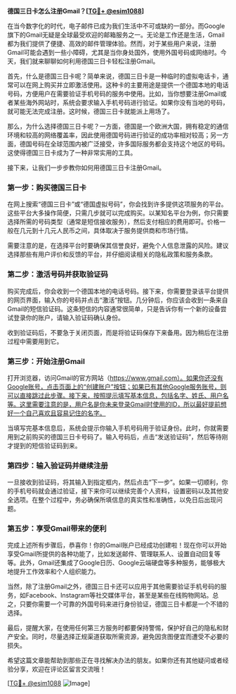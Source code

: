 **德国三日卡怎么注册Gmail？[[TG💪+ @esim1088](https://t.me/s/esim1088)]**

在当今数字化的时代，电子邮件已成为我们生活中不可或缺的一部分。而Google旗下的Gmail无疑是全球最受欢迎的邮箱服务之一。无论是工作还是生活，Gmail都为我们提供了便捷、高效的邮件管理体验。然而，对于某些用户来说，注册Gmail可能会遇到一些小障碍，尤其是当你身处国外，使用外国号码或网络时。今天，我们就来聊聊如何利用德国三日卡轻松注册Gmail。

首先，什么是德国三日卡呢？简单来说，德国三日卡是一种临时的虚拟电话卡，通常可以在网上购买并立即激活使用。这种卡的主要用途是提供一个德国本地的电话号码，方便用户在需要验证手机号码的服务中使用。比如，当你想要注册Gmail或者某些海外网站时，系统会要求输入手机号码进行验证。如果你没有当地的号码，就可能无法完成注册。这时候，德国三日卡就能派上用场了。

那么，为什么选择德国三日卡呢？一方面，德国是一个欧洲大国，拥有稳定的通信环境和较高的网络覆盖率，因此使用德国号码进行验证的成功率相对较高；另一方面，德国号码在全球范围内被广泛接受，许多国际服务都会支持这个地区的号码。这使得德国三日卡成为了一种非常实用的工具。

接下来，让我们一步步教你如何用德国三日卡注册Gmail。

### 第一步：购买德国三日卡

在网上搜索“德国三日卡”或“德国虚拟号码”，你会找到许多提供这项服务的平台。这些平台大多操作简便，只需几步就可以完成购买。以某知名平台为例，你只需要选择所需的号码类型（通常是短信接收服务），然后支付相应的费用即可。价格一般在几元到十几元人民币之间，具体取决于服务提供商和市场行情。

需要注意的是，在选择平台时要确保其信誉良好，避免个人信息泄露的风险。建议选择那些有用户评价和反馈的平台，并仔细阅读相关的隐私政策和服务条款。

### 第二步：激活号码并获取验证码

购买完成后，你会收到一个德国本地的电话号码。接下来，你需要登录该平台提供的网页界面，输入你的号码并点击“激活”按钮。几分钟后，你应该会收到一条来自Gmail的短信验证码。这条短信的内容通常很简单，只是告诉你有一个新的设备尝试登录你的账户，请输入验证码确认身份。

收到验证码后，不要急于关闭页面，而是将验证码保存下来备用。因为稍后在注册过程中需要用到它。

### 第三步：开始注册Gmail

打开浏览器，访问Gmail的官方网站（https://www.gmail.com）。如果你还没有Google账号，点击页面上的“创建账户”按钮；如果已有其他Google服务账号，则可以直接跳过此步骤。接下来，按照提示填写基本信息，包括名字、姓氏、用户名等。这里需要注意的是，用户名是你未来登录Gmail时使用的ID，所以最好提前想好一个自己喜欢且容易记住的名字。

当填写完基本信息后，系统会提示你输入手机号码用于验证身份。此时，你就需要用到之前购买的德国三日卡号码了。输入号码后，点击“发送验证码”，然后等待刚才提到的短信验证码到来。

### 第四步：输入验证码并继续注册

一旦接收到验证码，将其输入到指定框内，然后点击“下一步”。如果一切顺利，你的手机号码就会通过验证，接下来你可以继续完善个人资料，设置密码以及其他安全选项。在整个过程中，务必确保所填信息的真实性和准确性，以免日后出现问题。

### 第五步：享受Gmail带来的便利

完成上述所有步骤后，恭喜你！你的Gmail账户已经成功创建啦！现在你可以开始享受Gmail所提供的各种功能了，比如发送邮件、管理联系人、设置自动回复等等。此外，Gmail还集成了Google日历、Google云端硬盘等多种服务，能够极大地提升工作效率和个人组织能力。

当然，除了注册Gmail之外，德国三日卡还可以应用于其他需要验证手机号码的服务，如Facebook、Instagram等社交媒体平台，甚至是某些在线购物网站。总之，只要你需要一个可靠的外国号码来进行身份验证，德国三日卡都是一个不错的选择。

最后，提醒大家，在使用任何第三方服务时都要保持警惕，保护好自己的隐私和财产安全。同时，尽量选择正规渠道获取所需资源，避免因贪图便宜而遭受不必要的损失。

希望这篇文章能帮助到那些正在寻找解决办法的朋友。如果你还有其他疑问或者经验分享，欢迎在评论区留言交流哦！

[[TG💪+ @esim1088](https://t.me/s/esim1088) ![Image](https://i.postimg.cc/4NQfJmqS/Snipaste-2025-05-13-00-14-12.png)]